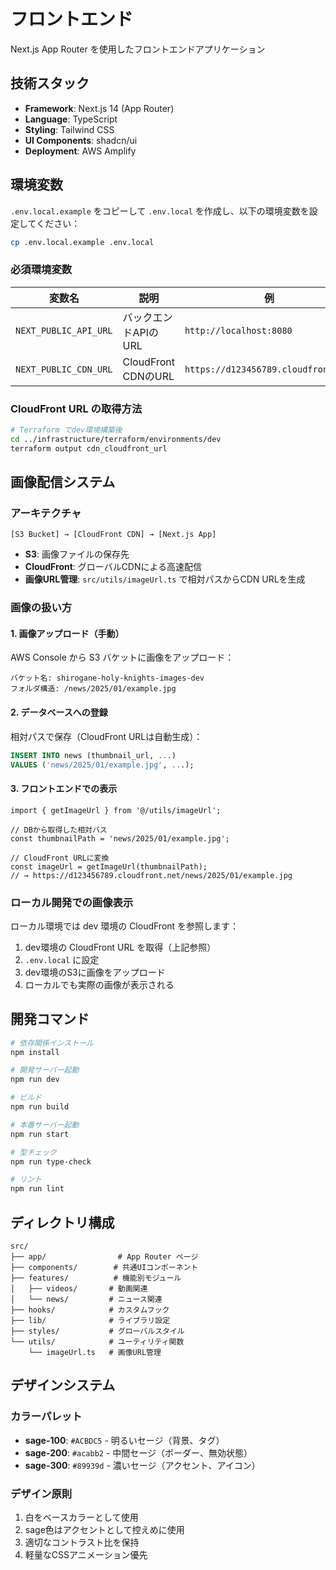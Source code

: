 # フロントエンド

Next.js App Router を使用したフロントエンドアプリケーション

## 技術スタック

- **Framework**: Next.js 14 (App Router)
- **Language**: TypeScript
- **Styling**: Tailwind CSS
- **UI Components**: shadcn/ui
- **Deployment**: AWS Amplify

## 環境変数

`.env.local.example` をコピーして `.env.local` を作成し、以下の環境変数を設定してください：

```bash
cp .env.local.example .env.local
```

### 必須環境変数

| 変数名 | 説明 | 例 |
|--------|------|-----|
| `NEXT_PUBLIC_API_URL` | バックエンドAPIのURL | `http://localhost:8080` |
| `NEXT_PUBLIC_CDN_URL` | CloudFront CDNのURL | `https://d123456789.cloudfront.net` |

### CloudFront URL の取得方法

```bash
# Terraform でdev環境構築後
cd ../infrastructure/terraform/environments/dev
terraform output cdn_cloudfront_url
```

## 画像配信システム

### アーキテクチャ

```
[S3 Bucket] → [CloudFront CDN] → [Next.js App]
```

- **S3**: 画像ファイルの保存先
- **CloudFront**: グローバルCDNによる高速配信
- **画像URL管理**: `src/utils/imageUrl.ts` で相対パスからCDN URLを生成

### 画像の扱い方

#### 1. 画像アップロード（手動）

AWS Console から S3 バケットに画像をアップロード：

```
バケット名: shirogane-holy-knights-images-dev
フォルダ構造: /news/2025/01/example.jpg
```

#### 2. データベースへの登録

相対パスで保存（CloudFront URLは自動生成）：

```sql
INSERT INTO news (thumbnail_url, ...) 
VALUES ('news/2025/01/example.jpg', ...);
```

#### 3. フロントエンドでの表示

```tsx
import { getImageUrl } from '@/utils/imageUrl';

// DBから取得した相対パス
const thumbnailPath = 'news/2025/01/example.jpg';

// CloudFront URLに変換
const imageUrl = getImageUrl(thumbnailPath);
// → https://d123456789.cloudfront.net/news/2025/01/example.jpg
```

### ローカル開発での画像表示

ローカル環境では dev 環境の CloudFront を参照します：

1. dev環境の CloudFront URL を取得（上記参照）
2. `.env.local` に設定
3. dev環境のS3に画像をアップロード
4. ローカルでも実際の画像が表示される

## 開発コマンド

```bash
# 依存関係インストール
npm install

# 開発サーバー起動
npm run dev

# ビルド
npm run build

# 本番サーバー起動
npm run start

# 型チェック
npm run type-check

# リント
npm run lint
```

## ディレクトリ構成

```
src/
├── app/                # App Router ページ
├── components/        # 共通UIコンポーネント
├── features/          # 機能別モジュール
│   ├── videos/       # 動画関連
│   └── news/         # ニュース関連
├── hooks/            # カスタムフック
├── lib/              # ライブラリ設定
├── styles/           # グローバルスタイル
└── utils/            # ユーティリティ関数
    └── imageUrl.ts   # 画像URL管理
```

## デザインシステム

### カラーパレット

- **sage-100**: `#ACBDC5` - 明るいセージ（背景、タグ）
- **sage-200**: `#acabb2` - 中間セージ（ボーダー、無効状態）
- **sage-300**: `#89939d` - 濃いセージ（アクセント、アイコン）

### デザイン原則

1. 白をベースカラーとして使用
2. sage色はアクセントとして控えめに使用
3. 適切なコントラスト比を保持
4. 軽量なCSSアニメーション優先